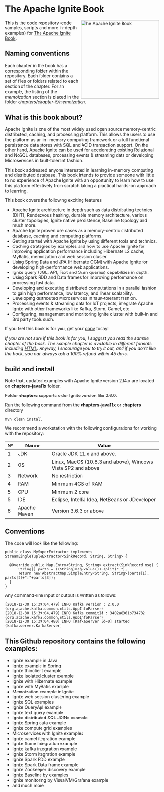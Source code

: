 # The Apache Ignite Book

<a href="http://leanpub.com/ignitebook"><img src="https://github.com/srecon/the-apache-ignite-book/blob/master/3D_mini.png" alt="he Apache Ignite Book" height="256px" align="right"></a>

This is the code repository (code samples, scripts and more in-depth examples) for [The Apache Ignite Book](https://leanpub.com/ignitebook).

## Naming conventions

Each chapter in the book has a corresponding folder within the repository. Each folder contains a set of files or folders related to each section of the chapter. For an example, the listing of the _memoization_ section is placed in the folder _chapters/chapter-5/memoization_.

## What is this book about?

Apache Ignite is one of the most widely used open source memory-centric distributed, caching, and processing platform. This allows the users to use the platform as an in- memory computing framework or a full functional persistence data stores with SQL and ACID transaction support. On the other hand, Apache Ignite can be used for accelerating existing Relational and NoSQL databases, processing events & streaming data or developing Microservices in fault-tolerant fashion.

This book addressed anyone interested in learning in-memory computing and distributed database. This book intends to provide someone with little to no experience of Apache Ignite with an opportunity to learn how to use this platform effectively from scratch taking a practical hands-on approach to learning.

This book covers the following exciting features:

* Apache Ignite architecture in depth such as data distributing technics (DHT), Rendezvous hashing, durable memory architecture, various cluster topologies, Ignite native persistence, Baseline topology and much more.
* Apache Ignite proven use cases as a memory-centric distributed database, caching and computing platforms.
* Getting started with Apache Ignite by using different tools and technics.
* Caching strategies by examples and how to use Apache Ignite for improving application performance including Hibernate L2 cache, MyBatis, memoization and web session cluster.
* Using Spring Data and JPA (Hibernate OGM) with Apache Ignite for developing high-performance web applications.
* Ignite query (SQL, API, Text and Scan queries) capabilities in depth.
* Using Spark RDD and Data frames for improving performance on processing fast data.
* Developing and executing distributed computations in a parallel fashion to gain high performance, low latency, and linear scalability. 
* Developing distributed Microservices in fault-tolerant fashion.
* Processing events & streaming data for IoT projects, integrate Apache Ignite with other frameworks like Kafka, Storm, Camel, etc.
* Configuring, management and monitoring Ignite cluster with built-in and 3rd party tools such.

If you feel this book is for you, get your [copy](https://leanpub.com/ignitebook) today!

_If you are not sure if this book is for you, I suggest you read the sample chapter of the book. The sample chapter is available in different formats including [HTML](https://leanpub.com/ignitebook/read_sample). Anyway, I encourage you to try it out, and if you don't like the book, you can always ask a 100% refund within 45 days._

## build and install

Note that, updated examples with Apache Ignite version 2.14.x are located on **chapters-java11x** folder. 

Folder **chapters** supports older Ignite version like 2.6.0.

Run the following command from the **chapters-java11x** or **chapters** directory

```
mvn clean install
```


We recommend a workstation with the following configurations for working with the repository:

| № | Name         | Value                                                        |
|---|--------------|--------------------------------------------------------------|
| 1 | JDK          | Oracle JDK 11.x and above.              |
| 2 | OS           | Linux, MacOS (10.8.3 and above), Windows Vista SP2 and above |
| 3 | Network      | No restriction                                               |
| 4 | RAM          | Minimum 4GB of RAM                                           |
| 5 | CPU          | Minimum 2 core                                               |
| 5 | IDE          | Eclipse, IntelliJ Idea, NetBeans or JDeveloper               |
| 6 | Apache Maven | Version 3.6.3 or above                                       |

## Conventions

The code will look like the following:
```
public class MySuperExtractor implements StreamSingleTupleExtractor<SinkRecord, String, String> {

  @Override public Map.Entry<String, String> extract(SinkRecord msg) {
      String[] parts = ((String)msg.value()).split("_");
      return new AbstractMap.SimpleEntry<String, String>(parts[1], parts[2]+":"+parts[3]);
  }
}
```
Any command-line input or output is written as follows:
```
[2018-12-30 15:39:04,479] INFO Kafka version : 2.0.0 (org.apache.kafka.common.utils.AppInfoParser)
[2018-12-30 15:39:04,479] INFO Kafka commitId : 3402a8361b734732 (org.apache.kafka.common.utils.AppInfoParser)
[2018-12-30 15:39:04,480] INFO [KafkaServer id=0] started (kafka.server.KafkaServer)
```
## This Github repository contains the following examples:
- Ignite example in Java
- Ignite example in Spring
- Ignite thinclient example
- Ignite isolated cluster example
- Ignite with Hibernate example
- Ignite with MyBatis example
- Memoization example in Ignite
- Ignite web session clustering example
- Ignite SQL examples
- Ignite QueryApI example
- Ignite text query example
- Ignite distributed SQL JOINs example
- Ignite Spring data example
- Ignite compute grid examples
- Microservices with Ignite examples
- Ignite camel itegration example
- Ignite flume integration example
- Ignite kafka integration example
- Ignite Storm itegration example
- Ignite Spark RDD example
- Ignite Spark Data frame example
- Ignite Zookeeper discovery example
- Ignite Baseline by examples
- Ignite monitoring by VisualVM/Grafana example
- and much more
